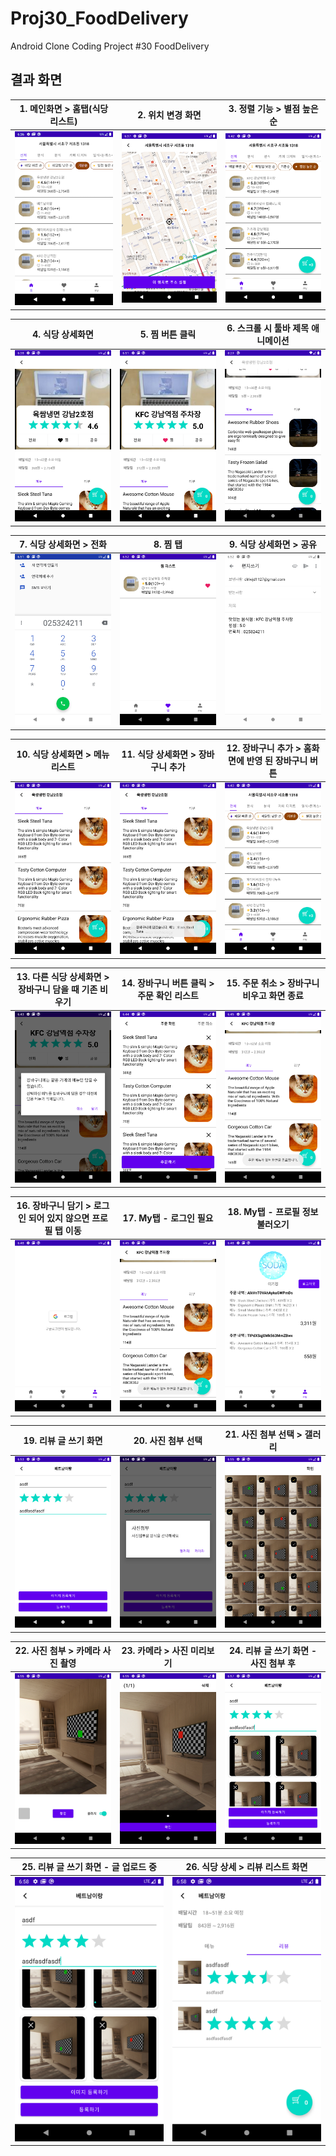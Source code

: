 # Proj30_FoodDelivery
Android Clone Coding Project #30 FoodDelivery

## 결과 화면

| 1. 메인화면 > 홈탭(식당 리스트)                              | 2. 위치 변경 화면                                   | 3. 정렬 기능 > 별점 높은 순                                  |
| ------------------------------------------------------------ | --------------------------------------------------- | ------------------------------------------------------------ |
|<img src="./screenshot/1.png"/> |<img src="./screenshot/2.png"/> |<img src="./screenshot/3.png"/>|

| 4. 식당 상세화면                                    | 5. 찜 버튼 클릭                                   | 6. 스크롤 시 툴바 제목 애니메이션                            |
| --------------------------------------------------- | ------------------------------------------------- | ------------------------------------------------------------ |
|<img src="./screenshot/4.png"/>|<img src="./screenshot/5.png"/> | <img src="./screenshot/6.png"/>|

| 7. 식당 상세화면 > 전화                                    | 8. 찜 탭                                   | 9. 식당 상세화면 > 공유                                   |
| ---------------------------------------------------------- | ------------------------------------------ | --------------------------------------------------------- |
|<img src="./screenshot/7.png"/> |<img src="./screenshot/8.png"/> | <img src="./screenshot/9.png"/>|

| 10. 식당 상세화면 > 메뉴리스트                               | 11. 식당 상세화면 > 장바구니 추가                            | 12. 장바구니 추가 > 홈화면에 반영 된 장바구니 버튼           |
| ------------------------------------------------------------ | ------------------------------------------------------------ | ------------------------------------------------------------ |
| <img src="./screenshot/10.png"/> | <img src="./screenshot/11.png"/> |<img src="./screenshot/12.png"/> |

| 13. 다른 식당 상세화면 > 장바구니 담을 때 기존 비우기        | 14. 장바구니 버튼 클릭 > 주문 확인 리스트                    | 15. 주문 취소 > 장바구니 비우고 화면 종료                    |
| ------------------------------------------------------------ | ------------------------------------------------------------ | ------------------------------------------------------------ |
| <img src="./screenshot/13.png"/> | <img src="./screenshot/14.png"/> | <img src="./screenshot/15.png"/> |

| 16. 장바구니 담기 > 로그인 되어 있지 않으면 프로필 탭 이동   | 17. My탭 - 로그인 필요                                   | 18. My탭 - 프로필 정보 불러오기                          |
| ------------------------------------------------------------ | -------------------------------------------------------- | -------------------------------------------------------- |
|<img src="./screenshot/16.png"/> | <img src="./screenshot/17.png"/> | <img src="./screenshot/18.png"/>|

| 19. 리뷰 글 쓰기 화면                                   | 20. 사진 첨부 선택                                   | 21. 사진 첨부 선택 > 갤러리                                  |
| ------------------------------------------------------- | ---------------------------------------------------- | ------------------------------------------------------------ |
|<img src="./screenshot/19.png"/>|<img src="./screenshot/20.png"/> |<img src="./screenshot/21.png"/> |

| 22. 사진 첨부 > 카메라 사진 촬영                             | 23. 카메라 > 사진 미리보기                                   | 24. 리뷰 글 쓰기 화면 - 사진 첨부 후                         |
| ------------------------------------------------------------ | ------------------------------------------------------------ | ------------------------------------------------------------ |
|<img src="./screenshot/22.png"/> | <img src="./screenshot/23.png"/> | <img src="./screenshot/24.png"/> |

| 25. 리뷰 글 쓰기 화면 - 글 업로드 중                         | 26. 식당 상세 > 리뷰 리스트 화면                             |
| ------------------------------------------------------------ | ------------------------------------------------------------ |
|<img src="./screenshot/25.png"/> |<img src="./screenshot/26.png"/> |
